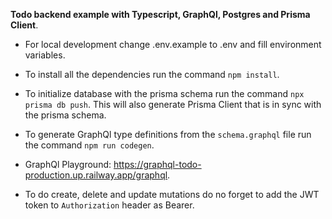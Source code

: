 **Todo backend example with Typescript, GraphQl, Postgres and Prisma Client**.

- For local development change .env.example to .env and fill environment variables.

- To install all the dependencies run the command `npm install`.

- To initialize database with the prisma schema run the command `npx prisma db push`. This will also generate Prisma Client that is in sync with the prisma schema.

- To generate GraphQl type definitions from the `schema.graphql` file run the command `npm run codegen`.

- GraphQl Playground: https://graphql-todo-production.up.railway.app/graphql.

- To do create, delete and update mutations do no forget to add the JWT token to `Authorization` header as Bearer.

